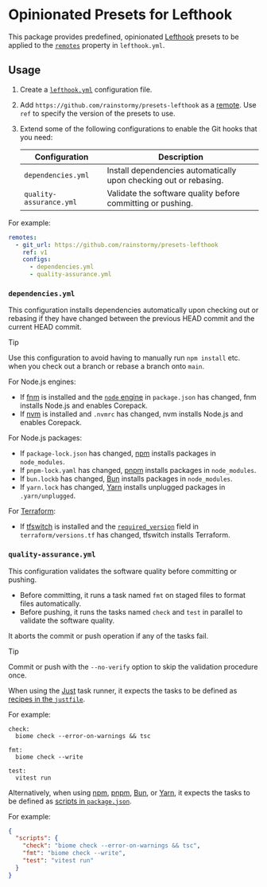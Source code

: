 # Opinionated Presets for Lefthook

This package provides predefined,
opinionated [Lefthook](https://github.com/evilmartians/lefthook) presets to be
applied to the [`remotes`](https://github.com/evilmartians/lefthook/blob/master/docs/configuration.md#remotes)
property in `lefthook.yml`.

## Usage
1. Create a [`lefthook.yml`](https://github.com/evilmartians/lefthook/blob/master/docs/configuration.md#config-file)
   configuration file.
2. Add `https://github.com/rainstormy/presets-lefthook` as
   a [remote](https://github.com/evilmartians/lefthook/blob/master/docs/configuration.md#remotes).
   Use `ref` to specify the version of the presets to use.
3. Extend some of the following configurations to enable the Git hooks that you
   need:

   | Configuration           | Description                                                       |
   |-------------------------|-------------------------------------------------------------------|
   | `dependencies.yml`      | Install dependencies automatically upon checking out or rebasing. |
   | `quality-assurance.yml` | Validate the software quality before committing or pushing.       |

For example:

```yaml
remotes:
  - git_url: https://github.com/rainstormy/presets-lefthook
    ref: v1
    configs:
      - dependencies.yml
      - quality-assurance.yml
```

### `dependencies.yml`
This configuration installs dependencies automatically upon checking out or
rebasing if they have changed between the previous HEAD commit and the current
HEAD commit.

> [!TIP]  
> Use this configuration to avoid having to manually run `npm install` etc. when
> you check out a branch or rebase a branch onto `main`.

For Node.js engines:
- If [fnm](https://github.com/Schniz/fnm) is installed and the
  [`node` engine](https://docs.npmjs.com/cli/v10/configuring-npm/package-json#engines)
  in `package.json` has changed, fnm installs Node.js and enables Corepack.
- If [nvm](https://github.com/nvm-sh/nvm) is installed and `.nvmrc` has changed,
  nvm installs Node.js and enables Corepack.

For Node.js packages:
- If `package-lock.json` has changed,
  [npm](https://nodejs.org/en/learn/getting-started/an-introduction-to-the-npm-package-manager)
  installs packages in `node_modules`.
- If `pnpm-lock.yaml` has changed, [pnpm](https://pnpm.io) installs packages in
  `node_modules`.
- If `bun.lockb` has changed, [Bun](https://bun.sh) installs packages in
  `node_modules`.
- If `yarn.lock` has changed, [Yarn](https://yarnpkg.com) installs unplugged
  packages in `.yarn/unplugged`.

For [Terraform](https://www.terraform.io):
- If [tfswitch](https://tfswitch.warrensbox.com) is installed and the
  [`required_version`](https://developer.hashicorp.com/terraform/language/terraform#terraform-required_version)
  field in `terraform/versions.tf` has changed, tfswitch installs Terraform.

### `quality-assurance.yml`
This configuration validates the software quality before committing or pushing.

- Before committing, it runs a task named `fmt` on staged files to format files
  automatically.
- Before pushing, it runs the tasks named `check` and `test` in parallel to
  validate the software quality.

It aborts the commit or push operation if any of the tasks fail.

> [!TIP]  
> Commit or push with the `--no-verify` option to skip the validation procedure
> once.

When using the [Just](https://just.systems) task runner, it expects the tasks to
be defined as [recipes in the `justfile`](https://just.systems/man/en).

For example:
```just
check:
  biome check --error-on-warnings && tsc

fmt:
  biome check --write

test:
  vitest run
```

Alternatively, when
using [npm](https://nodejs.org/en/learn/getting-started/an-introduction-to-the-npm-package-manager),
[pnpm](https://pnpm.io), [Bun](https://bun.sh), or [Yarn](https://yarnpkg.com),
it expects the tasks to be defined as
[scripts in `package.json`](https://docs.npmjs.com/cli/v10/using-npm/scripts).

For example:
```json
{
  "scripts": {
    "check": "biome check --error-on-warnings && tsc",
    "fmt": "biome check --write",
    "test": "vitest run"
  }
}
```
